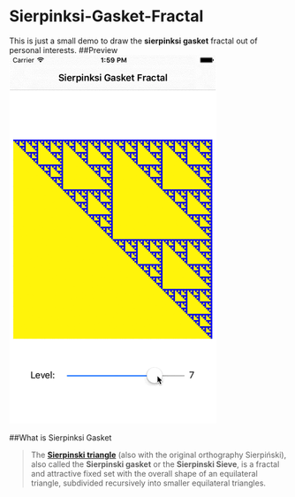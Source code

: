 # Sierpinksi-Gasket-Fractal
This is just a small demo to draw the **sierpinksi gasket** fractal out of personal interests.
##Preview
![sierpinksi gasket](https://github.com/mpan753/Sierpinksi-Gasket-Fractal/blob/master/sierpinksi_gasket.gif)

##What is Sierpinksi Gasket
>The [**Sierpinski triangle**](https://en.wikipedia.org/wiki/Sierpinski_triangle) (also with the original orthography Sierpiński), also called the **Sierpinski gasket** or the **Sierpinski Sieve**, is a fractal and attractive fixed set with the overall shape of an equilateral triangle, subdivided recursively into smaller equilateral triangles.
